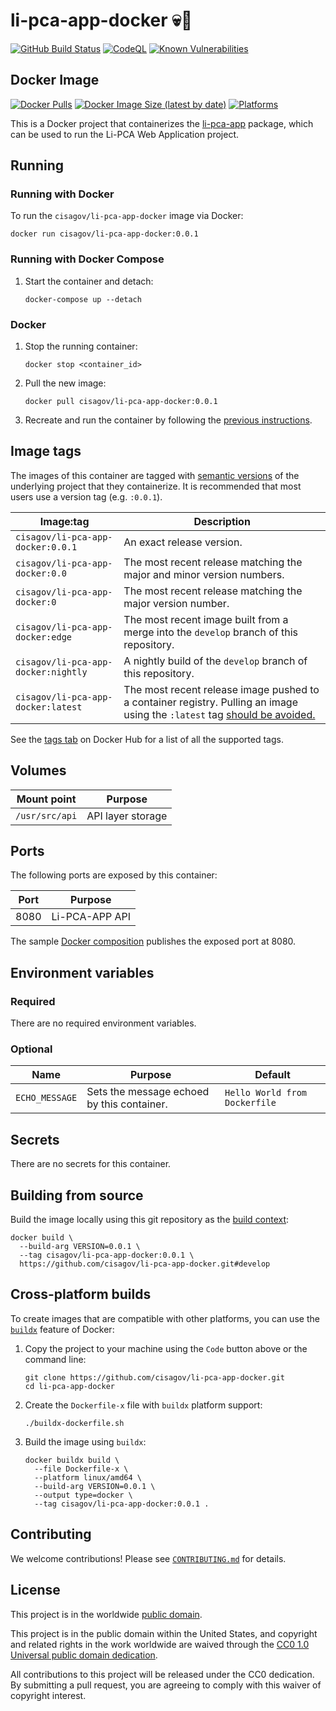 # li-pca-app-docker 💀🐳 #

[![GitHub Build Status](https://github.com/cisagov/li-pca-app-docker/workflows/build/badge.svg)](https://github.com/cisagov/li-pca-app-docker/actions/workflows/build.yml)
[![CodeQL](https://github.com/cisagov/li-pca-app-docker/workflows/CodeQL/badge.svg)](https://github.com/cisagov/li-pca-app-docker/actions/workflows/codeql-analysis.yml)
[![Known Vulnerabilities](https://snyk.io/test/github/cisagov/li-pca-app-docker/badge.svg)](https://snyk.io/test/github/cisagov/li-pca-app-docker)

## Docker Image ##

[![Docker Pulls](https://img.shields.io/docker/pulls/cisagov/li-pca-app-docker)](https://hub.docker.com/r/cisagov/li-pca-app-docker)
[![Docker Image Size (latest by date)](https://img.shields.io/docker/image-size/cisagov/li-pca-app-docker)](https://hub.docker.com/r/cisagov/li-pca-app-docker)
[![Platforms](https://img.shields.io/badge/platforms-amd64%20%7C%20arm%2Fv6%20%7C%20arm%2Fv7%20%7C%20arm64%20%7C%20ppc64le%20%7C%20s390x-blue)](https://hub.docker.com/r/cisagov/li-pca-app-docker/tags)

This is a Docker project that containerizes the [li-pca-app](https://github.com/cisagov/li-pca-app)
package, which can be used to run the Li-PCA Web Application project.

## Running ##

### Running with Docker ###

To run the `cisagov/li-pca-app-docker` image via Docker:

```console
docker run cisagov/li-pca-app-docker:0.0.1
```

### Running with Docker Compose ###

1. Start the container and detach:

    ```console
    docker-compose up --detach
    ```

### Docker ###

1. Stop the running container:

    ```console
    docker stop <container_id>
    ```

1. Pull the new image:

    ```console
    docker pull cisagov/li-pca-app-docker:0.0.1
    ```

1. Recreate and run the container by following the [previous instructions](#running-with-docker).

## Image tags ##

The images of this container are tagged with [semantic
versions](https://semver.org) of the underlying project that they
containerize.  It is recommended that most users use a version tag (e.g.
`:0.0.1`).

| Image:tag | Description |
|-----------|-------------|
|`cisagov/li-pca-app-docker:0.0.1`| An exact release version. |
|`cisagov/li-pca-app-docker:0.0`| The most recent release matching the major and minor version numbers. |
|`cisagov/li-pca-app-docker:0`| The most recent release matching the major version number. |
|`cisagov/li-pca-app-docker:edge` | The most recent image built from a merge into the `develop` branch of this repository. |
|`cisagov/li-pca-app-docker:nightly` | A nightly build of the `develop` branch of this repository. |
|`cisagov/li-pca-app-docker:latest`| The most recent release image pushed to a container registry.  Pulling an image using the `:latest` tag [should be avoided.](https://vsupalov.com/docker-latest-tag/) |

See the [tags tab](https://hub.docker.com/r/cisagov/li-pca-app-docker/tags) on Docker
Hub for a list of all the supported tags.

## Volumes ##

| Mount point | Purpose        |
|-------------|----------------|
| `/usr/src/api`  |  API layer storage   |

## Ports ##

The following ports are exposed by this container:

| Port | Purpose        |
|------|----------------|
| 8080 | Li-PCA-APP API |

The sample [Docker composition](docker-compose.yml) publishes the
exposed port at 8080.

## Environment variables ##

### Required ###

There are no required environment variables.

<!--
| Name  | Purpose | Default |
|-------|---------|---------|
| `REQUIRED_VARIABLE` | Describe its purpose. | `null` |
-->

### Optional ###

| Name  | Purpose | Default |
|-------|---------|---------|
| `ECHO_MESSAGE` | Sets the message echoed by this container.  | `Hello World from Dockerfile` |

## Secrets ##

There are no secrets for this container.

<!-- | Filename     | Purpose |
|--------------|---------|
| `quote.txt` | Replaces the secret stored in the example library's package data. | -->

## Building from source ##

Build the image locally using this git repository as the [build context](https://docs.docker.com/engine/reference/commandline/build/#git-repositories):

```console
docker build \
  --build-arg VERSION=0.0.1 \
  --tag cisagov/li-pca-app-docker:0.0.1 \
  https://github.com/cisagov/li-pca-app-docker.git#develop
```

## Cross-platform builds ##

To create images that are compatible with other platforms, you can use the
[`buildx`](https://docs.docker.com/buildx/working-with-buildx/) feature of
Docker:

1. Copy the project to your machine using the `Code` button above
   or the command line:

    ```console
    git clone https://github.com/cisagov/li-pca-app-docker.git
    cd li-pca-app-docker
    ```

1. Create the `Dockerfile-x` file with `buildx` platform support:

    ```console
    ./buildx-dockerfile.sh
    ```

1. Build the image using `buildx`:

    ```console
    docker buildx build \
      --file Dockerfile-x \
      --platform linux/amd64 \
      --build-arg VERSION=0.0.1 \
      --output type=docker \
      --tag cisagov/li-pca-app-docker:0.0.1 .
    ```

## Contributing ##

We welcome contributions!  Please see [`CONTRIBUTING.md`](CONTRIBUTING.md) for
details.

## License ##

This project is in the worldwide [public domain](LICENSE).

This project is in the public domain within the United States, and
copyright and related rights in the work worldwide are waived through
the [CC0 1.0 Universal public domain
dedication](https://creativecommons.org/publicdomain/zero/1.0/).

All contributions to this project will be released under the CC0
dedication. By submitting a pull request, you are agreeing to comply
with this waiver of copyright interest.

